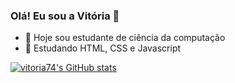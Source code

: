 ### Olá! Eu sou a Vitória 👋

- 🔭 Hoje sou estudante de ciência da computação
- 🌱 Estudando HTML, CSS e Javascript

[![vitoria74's GitHub stats](https://github-readme-stats.vercel.app/api?username=vitoria74&show_icons=true)](https://github.com/vitoria74/github-readme-stats)
